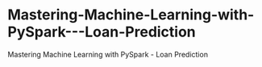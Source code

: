 # Mastering-Machine-Learning-with-PySpark---Loan-Prediction
Mastering Machine Learning with PySpark - Loan Prediction
